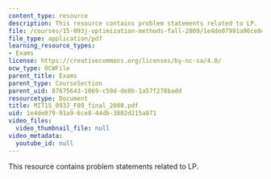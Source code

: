 ```yaml
---
content_type: resource
description: This resource contains problem statements related to LP.
file: /courses/15-093j-optimization-methods-fall-2009/1e4de07991a96ce844db3802d215a871_MIT15_093J_F09_final_2008.pdf
file_type: application/pdf
learning_resource_types:
- Exams
license: https://creativecommons.org/licenses/by-nc-sa/4.0/
ocw_type: OCWFile
parent_title: Exams
parent_type: CourseSection
parent_uid: 87675643-1069-c50d-de8b-1a57f278badd
resourcetype: Document
title: MIT15_093J_F09_final_2008.pdf
uid: 1e4de079-91a9-6ce8-44db-3802d215a871
video_files:
  video_thumbnail_file: null
video_metadata:
  youtube_id: null
---
```

This resource contains problem statements related to LP.